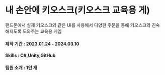 # **내 손안에 키오스크(키오스크 교육용 게)**
핸드폰에서 실제 키오스크와 같은 UI를 사용해서 다양한 주문을 통해 키오스크와 친숙해지도록 도와주는 교육용 게임
#### 제작 기간 : 2023.01.24 - 2024.03.10
#### Skills : C#,Unity,GitHub 
#### 팀원 소개 : 1인 개
